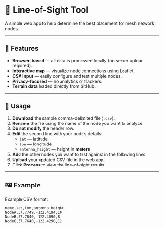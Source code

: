# 📡 Line-of-Sight Tool

A simple web app to help determine the best placement for mesh network nodes.

---

## 🚀 Features

- **Browser-based** — all data is processed locally (no server upload required).  
- **Interactive map** — visualize node connections using Leaflet.  
- **CSV input** — easily configure and test multiple nodes.  
- **Privacy-focused** — no analytics or trackers.  
- **Terrain data** loaded directly from GitHub.

---

## 🧭 Usage

1. **Download** the sample comma-delimited file (`.csv`).
2. **Rename** the file using the name of the node you want to analyze.
3. **Do not modify** the header row.
4. **Edit** the second line with your node’s details:
   - `lat` — latitude  
   - `lon` — longitude  
   - `antenna_height` — height in **meters**
5. **Add** the other nodes you want to test against in the following lines.
6. **Upload** your updated CSV file in the web app.
7. Click **Process** to view the line-of-sight results.

---

## 🖼️ Example

Example CSV format:

```csv
name,lat,lon,antenna_height
NodeA,37.7749,-122.4194,10
NodeB,37.7840,-122.4090,8
NodeC,37.7640,-122.4290,12

